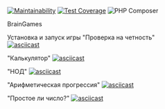 [![Maintainability](https://api.codeclimate.com/v1/badges/26e5580c9c6c097bb8c4/maintainability)](https://codeclimate.com/github/fazvil/php-project-lvl1/maintainability)
[![Test Coverage](https://api.codeclimate.com/v1/badges/26e5580c9c6c097bb8c4/test_coverage)](https://codeclimate.com/github/fazvil/php-project-lvl1/test_coverage)
![PHP Composer](https://github.com/fazvil/php-project-lvl1/workflows/PHP%20Composer/badge.svg)

BrainGames

Установка и запуск игры "Проверка на четность"            
[![asciicast](https://asciinema.org/a/upYD55hvfAVpin4PFRzD7anjE.svg)](https://asciinema.org/a/upYD55hvfAVpin4PFRzD7anjE)

"Калькулятор"
[![asciicast](https://asciinema.org/a/94HfW96WVlCTSz8HRAelE5GhR.svg)](https://asciinema.org/a/94HfW96WVlCTSz8HRAelE5GhR)

"НОД"
[![asciicast](https://asciinema.org/a/l07flWIQDfAIle8DTVQlHFbz7.svg)](https://asciinema.org/a/l07flWIQDfAIle8DTVQlHFbz7)

"Арифметическая прогрессия"
[![asciicast](https://asciinema.org/a/t3wJrERciFLAQjHsMgkR1QiDa.svg)](https://asciinema.org/a/t3wJrERciFLAQjHsMgkR1QiDa)

"Простое ли число?"
[![asciicast](https://asciinema.org/a/kc9c1g5yPa5z1oTDP0uOSWx3x.svg)](https://asciinema.org/a/kc9c1g5yPa5z1oTDP0uOSWx3x)